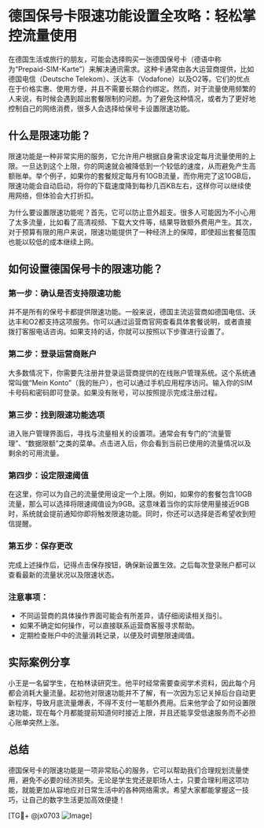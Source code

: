 # 德国保号卡限速功能设置全攻略：轻松掌控流量使用

在德国生活或旅行的朋友，可能会选择购买一张德国保号卡（德语中称为“Prepaid-SIM-Karte”）来解决通讯需求。这种卡通常由各大运营商提供，比如德国电信（Deutsche Telekom）、沃达丰（Vodafone）以及O2等。它们的优点在于价格实惠、使用方便，并且不需要长期合约绑定。然而，对于流量使用频繁的人来说，有时候会遇到超出套餐限制的问题。为了避免这种情况，或者为了更好地控制自己的网络消费，很多人会选择给保号卡设置限速功能。

## 什么是限速功能？

限速功能是一种非常实用的服务，它允许用户根据自身需求设定每月流量使用的上限。一旦达到这个上限，你的网速就会被降低到一个较低的速度，从而避免产生高额账单。举个例子，如果你的套餐规定每月有10GB流量，而你用完了这10GB后，限速功能会自动启动，将你的下载速度降到每秒几百KB左右，这样你可以继续使用网络，但体验会大打折扣。

为什么要设置限速功能呢？首先，它可以防止意外超支。很多人可能因为不小心用了太多流量，比如看了高清视频、下载大文件等，结果导致额外费用产生。其次，对于预算有限的用户来说，限速功能提供了一种经济上的保障，即使超出套餐范围也能以较低的成本继续上网。

## 如何设置德国保号卡的限速功能？

### 第一步：确认是否支持限速功能
并不是所有的保号卡都提供限速功能。一般来说，德国主流运营商如德国电信、沃达丰和O2都支持这项服务。你可以通过运营商官网查看具体套餐说明，或者直接拨打客服电话咨询。如果支持的话，你就可以按照以下步骤进行设置了。

### 第二步：登录运营商账户
大多数情况下，你需要先注册并登录运营商提供的在线账户管理系统。这个系统通常叫做“Mein Konto”（我的账户），也可以通过手机应用程序访问。输入你的SIM卡号码和密码即可登录。如果没有账号，可以按照提示完成注册过程。

### 第三步：找到限速功能选项
进入账户管理界面后，寻找与流量相关的设置项。通常会有专门的“流量管理”、“数据限额”之类的菜单。点击进入后，你会看到当前已使用的流量情况以及剩余的可用流量。

### 第四步：设定限速阈值
在这里，你可以为自己的流量使用设定一个上限。例如，如果你的套餐包含10GB流量，那么可以选择将限速阈值设为9GB。这意味着当你的实际使用量接近9GB时，系统就会提前通知你即将触发限速功能。同时，你还可以选择是否希望收到短信提醒。

### 第五步：保存更改
完成上述操作后，记得点击保存按钮，确保新设置生效。之后每次登录账户都可以查看最新的流量状况以及限速状态。

### 注意事项：
- 不同运营商的具体操作界面可能会有所差异，请仔细阅读相关指引。
- 如果不确定如何操作，可以直接联系运营商客服寻求帮助。
- 定期检查账户中的流量消耗记录，以便及时调整限速阈值。

## 实际案例分享

小王是一名留学生，在柏林读研究生。他平时经常需要查阅学术资料，因此每个月都会消耗大量流量。起初他对限速功能并不了解，有一次因为忘记关掉后台自动更新程序，导致月底流量爆表，不得不支付一笔额外费用。后来他学会了如何设置限速功能，现在每个月都能提前知道何时接近上限，并且还能享受低速服务而不必担心账单突然上涨。

## 总结

德国保号卡的限速功能是一项非常贴心的服务，它可以帮助我们合理规划流量使用，避免不必要的经济损失。无论是学生党还是职场人士，只要合理利用这项功能，就能更加从容地应对日常生活中的各种网络需求。希望大家都能掌握这一技巧，让自己的数字生活更加高效便捷！

[TG💪+ @jx0703 ![Image](https://github.com/user-attachments/assets/dbca1d08-cadb-493c-b0ec-ad6f7a83f270)]
